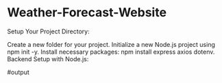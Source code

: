 # Weather-Forecast-Website

Setup Your Project Directory:

Create a new folder for your project. Initialize a new Node.js project using npm init -y. Install necessary packages: npm install express axios dotenv. Backend Setup with Node.js:

#output
